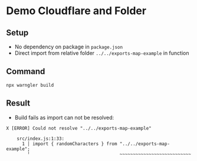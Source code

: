 # Demo Cloudflare and Folder

## Setup

- No dependency on package in `package.json`
- Direct import from relative folder `../../exports-map-example` in function

## Command
```
npx warngler build
```

## Result

- Build fails as import can not be resolved:
```
X [ERROR] Could not resolve "../../exports-map-example"

    src/index.js:1:33:
      1 │ import { randomCharacters } from "../../exports-map-example";
        ╵                                  ~~~~~~~~~~~~~~~~~~~~~~~~~~~
```
